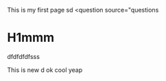 This is my first page sd
<question source="questions
# H1mmm
   dfdfdfdfsss
   
   This is new
 d
 ok 
 cool
 yeap